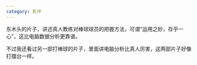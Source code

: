 ```yaml
---
category: 影评
---
```


东木头的片子，讲述真人教练对棒球球员的把握方法，可谓“运用之妙，存乎一心”，这比电脑数据分析更靠谱。

不过我还看过另一部打棒球的片子，里面讲电脑分析比真人厉害，这两部片子好像打擂台一样。
